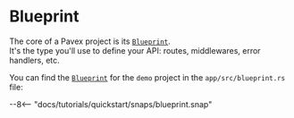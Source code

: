 # Blueprint

The core of a Pavex project is its [`Blueprint`][Blueprint].\
It's the type you'll use to define your API: routes, middlewares, error handlers, etc.

You can find the [`Blueprint`][Blueprint] for the `demo` project in the `app/src/blueprint.rs` file:

--8<-- "docs/tutorials/quickstart/snaps/blueprint.snap"

[Blueprint]: /api_reference/pavex/struct.Blueprint.html
